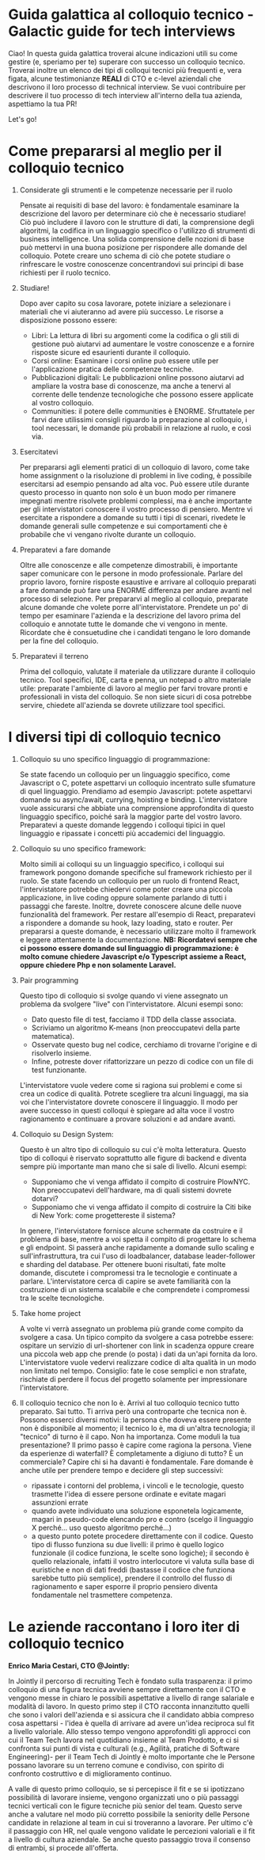 # Guida galattica al colloquio tecnico - Galactic guide for tech interviews

Ciao! In questa guida galattica troverai alcune indicazioni utili su come gestire (e, speriamo per te) superare con successo un colloquio tecnico. Troverai inoltre un elenco dei tipi di colloqui tecnici più frequenti e, vera figata, alcune testimonianze **REALI** di CTO e c-level aziendali che descrivono il loro processo di technical interview.
Se vuoi contribuire per descrivere il tuo processo di tech interview all'interno della tua azienda, aspettiamo la tua PR!

Let's go!

# Come prepararsi al meglio per il colloquio tecnico

1. Considerate gli strumenti e le competenze necessarie per il ruolo

   Pensate ai requisiti di base del lavoro: è fondamentale esaminare la descrizione del lavoro per determinare ciò che è necessario studiare! Ciò può includere il lavoro con le strutture di dati, la comprensione degli algoritmi, la codifica in un linguaggio specifico o l'utilizzo di strumenti di business intelligence.
   Una solida comprensione delle nozioni di base può mettervi in una buona posizione per rispondere alle domande del colloquio. Potete creare uno schema di ciò che potete studiare o rinfrescare le vostre conoscenze concentrandovi sui principi di base richiesti per il ruolo tecnico.

2. Studiare!

   Dopo aver capito su cosa lavorare, potete iniziare a selezionare i materiali che vi aiuteranno ad avere più successo. Le risorse a disposizione possono essere:
   - Libri: La lettura di libri su argomenti come la codifica o gli stili di gestione può aiutarvi ad aumentare le vostre conoscenze e a fornire risposte sicure ed esaurienti durante il colloquio.
   - Corsi online: Esaminare i corsi online può essere utile per l'applicazione pratica delle competenze tecniche.
   - Pubblicazioni digitali: Le pubblicazioni online possono aiutarvi ad ampliare la vostra base di conoscenze, ma anche a tenervi al corrente delle tendenze tecnologiche che possono essere applicate al vostro colloquio.
   - Communities: il potere delle communities è ENORME. Sfruttatele per farvi dare utilissimi consigli riguardo la preparazione al colloquio, i tool necessari, le domande più probabili in relazione al ruolo, e così via.

3. Esercitatevi

   Per prepararsi agli elementi pratici di un colloquio di lavoro, come take home assignment o la risoluzione di problemi in live coding, è possibile esercitarsi ad esempio pensando ad alta voc. Può essere utile durante questo processo in quanto non solo è un buon modo per rimanere impegnati mentre risolvete problemi complessi, ma è anche importante per gli intervistatori conoscere il vostro processo di pensiero.
   Mentre vi esercitate a rispondere a domande su tutti i tipi di scenari, rivedete le domande generali sulle competenze e sui comportamenti che è probabile che vi vengano rivolte durante un colloquio.

4. Preparatevi a fare domande

   Oltre alle conoscenze e alle competenze dimostrabili, è importante saper comunicare con le persone in modo professionale. Parlare del proprio lavoro, fornire risposte esaustive e arrivare al colloquio preparati a fare domande può fare una ENORME differenza per andare avanti nel processo di selezione.
   Per prepararvi al meglio al colloquio, preparate alcune domande che volete porre all'intervistatore. Prendete un po' di tempo per esaminare l'azienda e la descrizione del lavoro prima del colloquio e annotate tutte le domande che vi vengono in mente. Ricordate che è consuetudine che i candidati tengano le loro domande per la fine del colloquio.

5. Preparatevi il terreno

   Prima del colloquio, valutate il materiale da utilizzare durante il colloquio tecnico. Tool specifici, IDE, carta e penna, un notepad o altro materiale utile: preparate l'ambiente di lavoro al meglio per farvi trovare pronti e professionali in vista del colloquio. Se non siete sicuri di cosa potrebbe servire, chiedete all'azienda se dovrete utilizzare tool specifici.


# I diversi tipi di colloquio tecnico

1. Colloquio su uno specifico linguaggio di programmazione:

   Se state facendo un colloquio per un linguaggio specifico, come Javascript o C, potete aspettarvi un colloquio incentrato sulle sfumature di quel linguaggio.
   Prendiamo ad esempio Javascript: potete aspettarvi domande su async/await, currying, hoisting e binding. L'intervistatore vuole assicurarsi che abbiate una comprensione approfondita di questo linguaggio specifico, poiché sarà la maggior parte del vostro lavoro. Preparatevi a queste domande leggendo i colloqui tipici in quel linguaggio e ripassate i concetti più accademici del linguaggio.

2. Colloquio su uno specifico framework:

   Molto simili ai colloqui su un linguaggio specifico, i colloqui sui framework pongono domande specifiche sul framework richiesto per il ruolo. Se state facendo un colloquio per un ruolo di frontend React, l'intervistatore potrebbe chiedervi come poter creare una piccola applicazione, in live coding oppure solamente parlando di tutti i passaggi che fareste.
   Inoltre, dovrete conoscere alcune delle nuove funzionalità del framework. Per restare all'esempio di React, preparatevi a rispondere a domande su hook, lazy loading, stato e router. Per prepararsi a queste domande, è necessario utilizzare molto il framework e leggere attentamente la documentazione.
   **NB: Ricordatevi sempre che ci possono essere domande sul linguaggio di programmazione: è molto comune chiedere Javascript e/o Typescript assieme a React, oppure chiedere Php e non solamente Laravel.**

3. Pair programming

   Questo tipo di colloquio si svolge quando vi viene assegnato un problema da svolgere "live" con l'intervistatore. Alcuni esempi sono: 

   - Dato questo file di test, facciamo il TDD della classe associata.
   - Scriviamo un algoritmo K-means (non preoccupatevi della parte matematica).
   - Osservate questo bug nel codice, cerchiamo di trovarne l'origine e di risolverlo insieme.
   - Infine, potreste dover rifattorizzare un pezzo di codice con un file di test funzionante.

   L'intervistatore vuole vedere come si ragiona sui problemi e come si crea un codice di qualità. Potrete scegliere tra alcuni linguaggi, ma sia voi che l'intervistatore dovrete conoscere il linguaggio. Il modo per avere successo in questi colloqui è spiegare ad alta voce il vostro ragionamento e continuare a provare soluzioni e ad andare avanti.

4. Colloquio su Design System:

   Questo è un altro tipo di colloquio su cui c'è molta letteratura. Questo tipo di colloqui è riservato soprattutto alle figure di backend e diventa sempre più importante man mano che si sale di livello. 
   Alcuni esempi:

   - Supponiamo che vi venga affidato il compito di costruire PlowNYC. Non preoccupatevi dell'hardware, ma di quali sistemi dovrete dotarvi?
   - Supponiamo che vi venga affidato il compito di costruire la Citi bike di New York: come progettereste il sistema?

   In genere, l'intervistatore fornisce alcune schermate da costruire e il problema di base, mentre a voi spetta il compito di progettare lo schema e gli endpoint. Si passerà anche rapidamente a domande sullo scaling e sull'infrastruttura, tra cui l'uso di loadbalancer, database leader-follower e sharding del database. Per ottenere buoni risultati, fate molte domande, discutete i compromessi tra le tecnologie e continuate a parlare. L'intervistatore cerca di capire se avete familiarità con la costruzione di un sistema scalabile e che comprendete i compromessi tra le scelte tecnologiche.

5. Take home project

   A volte vi verrà assegnato un problema più grande come compito da svolgere a casa. Un tipico compito da svolgere a casa potrebbe essere: ospitare un servizio di url-shortener con link in scadenza oppure creare una piccola web app che prende (o posta) i dati da un'api fornita da loro. 
   L'intervistatore vuole vedervi realizzare codice di alta qualità in un modo non limitato nel tempo. 
   Consiglio: fate le cose semplici e non strafate, rischiate di perdere il focus del progetto solamente per impressionare l'intervistatore. 

6. Il colloquio tecnico che non lo è.
   Arrivi al tuo colloquio tecnico tutto preparato. Sai tutto.
   Ti arriva però una controparte che tecnica non è. Possono esserci diversi motivi: la persona che doveva essere presente non è disponibile al momento; il tecnico lo è, ma di un'altra tecnologia; il "tecnico" di turno è il capo. Non ha importanza. Come moduli la tua presentazione?
   Il primo passo è capire come ragiona la persona. Viene da esperienze di waterfall? È completamente a digiuno di tutto? È un commerciale? Capire chi si ha davanti è fondamentale. Fare domande è anche utile per prendere tempo e decidere gli step successivi:
   - ripassate i contorni del problema, i vincoli e le tecnologie, questo trasmette l'idea di essere persone ordinate e evitate magari assunzioni errate
   - quando avete individuato una soluzione esponetela logicamente, magari in pseudo-code elencando pro e contro (scelgo il linguaggio X perché... uso questo algoritmo perché...)
   - a questo punto potete procedere direttamente con il codice.
   Questo tipo di flusso funziona su due livelli: il primo è quello logico funzionale (il codice funziona, le scelte sono logiche); il secondo è quello relazionale, infatti il vostro interlocutore vi valuta sulla base di euristiche e non di dati freddi (bastasse il codice che funziona sarebbe tutto più semplice), prendere il controllo del flusso di ragionamento e saper esporre il proprio pensiero diventa fondamentale nel trasmettere competenza.

# Le aziende raccontano i loro iter di colloquio tecnico


**Enrico Maria Cestari, CTO @Jointly:**


In Jointly il percorso di recruiting Tech è fondato sulla trasparenza: il primo colloquio di una figura tecnica avviene sempre direttamente con il CTO e vengono messe in chiaro le possibili aspettative a livello di range salariale e modalità di lavoro.
In questo primo step il CTO racconta innanzitutto quelli che sono i valori dell'azienda e si assicura che il candidato abbia compreso cosa aspettarsi - l'idea è quella di arrivare ad avere un'idea reciproca sul fit a livello valoriale.
Allo stesso tempo vengono approfonditi gli approcci con cui il Team Tech lavora nel quotidiano insieme al Team Prodotto, e ci si confronta sui punti di vista e culturali (e.g., Agilità, pratiche di Software Engineering)- per il Team Tech di Jointly è molto importante che le Persone possano lavorare su un terreno comune e condiviso, con spirito di confronto costruttivo e di miglioramento continuo.

A valle di questo primo colloquio, se si percepisce il fit e se si ipotizzano possibilità di lavorare insieme, vengono organizzati uno o più passaggi tecnici verticali con le figure tecniche più senior del team. Questo serve anche a valutare nel modo più corretto possibile la seniority delle Persone candidate in relazione al team in cui si troveranno a lavorare.
Per ultimo c'è il passaggio con HR, nel quale vengono validate le percezioni valoriali e il fit a livello di cultura aziendale. Se anche questo passaggio trova il consenso di entrambi, si procede all'offerta.
